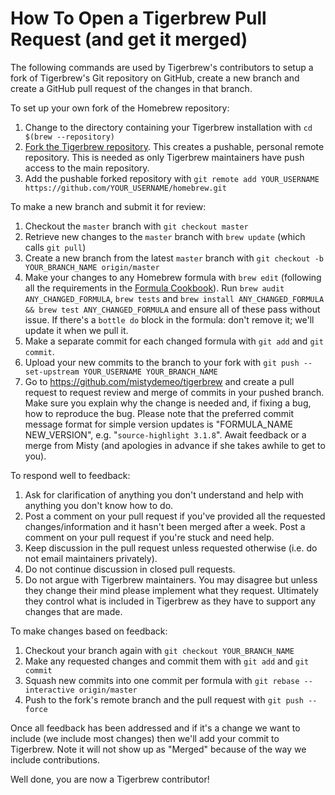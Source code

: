 # How To Open a Tigerbrew Pull Request (and get it merged)
The following commands are used by Tigerbrew's contributors to setup a fork of Tigerbrew's Git repository on GitHub, create a new branch and create a GitHub pull request of the changes in that branch.

To set up your own fork of the Homebrew repository:

1. Change to the directory containing your Tigerbrew installation with `cd $(brew --repository)`
2. [Fork the Tigerbrew repository](https://github.com/mistydemeo/tigerbrew/fork). This creates a pushable, personal remote repository. This is needed as only Tigerbrew maintainers have push access to the main repository.
3. Add the pushable forked repository with `git remote add YOUR_USERNAME https://github.com/YOUR_USERNAME/homebrew.git`

To make a new branch and submit it for review:

1. Checkout the `master` branch with `git checkout master`
2. Retrieve new changes to the `master` branch with `brew update` (which calls `git pull`)
3. Create a new branch from the latest `master` branch with `git checkout -b YOUR_BRANCH_NAME origin/master`
4. Make your changes to any Homebrew formula with `brew edit` (following all the requirements in the [Formula Cookbook](Formula-Cookbook.md)). Run `brew audit ANY_CHANGED_FORMULA`, `brew tests` and `brew install ANY_CHANGED_FORMULA && brew test ANY_CHANGED_FORMULA` and ensure all of these pass without issue. If there's a `bottle do` block in the formula: don't remove it; we'll update it when we pull it.
5. Make a separate commit for each changed formula with `git add` and `git commit`.
6. Upload your new commits to the branch to your fork with `git push --set-upstream YOUR_USERNAME YOUR_BRANCH_NAME`
7. Go to https://github.com/mistydemeo/tigerbrew and create a pull request to request review and merge of commits in your pushed branch. Make sure you explain why the change is needed and, if fixing a bug, how to reproduce the bug. Please note that the preferred commit message format for simple version updates is "FORMULA_NAME NEW_VERSION", e.g. "`source-highlight 3.1.8`". Await feedback or a merge from Misty (and apologies in advance if she takes awhile to get to you).

To respond well to feedback:

1. Ask for clarification of anything you don't understand and help with anything you don't know how to do.
2. Post a comment on your pull request if you've provided all the requested changes/information and it hasn't been merged after a week. Post a comment on your pull request if you're stuck and need help.
3. Keep discussion in the pull request unless requested otherwise (i.e. do not email maintainers privately).
4. Do not continue discussion in closed pull requests.
5. Do not argue with Tigerbrew maintainers. You may disagree but unless they change their mind please implement what they request. Ultimately they control what is included in Tigerbrew as they have to support any changes that are made.

To make changes based on feedback:

1. Checkout your branch again with `git checkout YOUR_BRANCH_NAME`
2. Make any requested changes and commit them with `git add` and `git commit`
3. Squash new commits into one commit per formula with `git rebase --interactive origin/master`
4. Push to the fork's remote branch and the pull request with `git push --force`

Once all feedback has been addressed and if it's a change we want to include (we include most changes) then we'll add your commit to Tigerbrew. Note it will not show up as "Merged" because of the way we include contributions.

Well done, you are now a Tigerbrew contributor!
